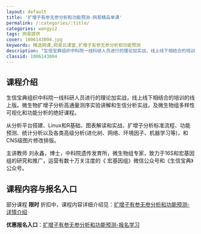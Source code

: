 ```yaml
---
layout: default
title: '扩增子有参无参分析和功能预测-网易精品单课'
permalink: /:categories/:title/
categories: wangyi2
tags: 网易提供
cover: 1006143004.jpg
keywords: 精选网课,网易云课堂,扩增子有参无参分析和功能预测
description: "生信宝典组织中科院一线科研人员进行的理论加实战，线上线下相结合的培训的线上版。微生物扩增子分析高通量测序实验讲解和生信分析实战，及微生物组多样性可视化和功能分析的绝好课程。从分析平台搭建、L"
classid: 1006143004
---
```


## 课程介绍

生信宝典组织中科院一线科研人员进行的理论加实战，线上线下相结合的培训的线上版。微生物扩增子分析高通量测序实验讲解和生信分析实战，及微生物组多样性可视化和功能分析的绝好课程。

从分析平台搭建、Linux和R基础、图表解读和实战、扩增子分析标准流程、功能预测、统计分析以及各类高级分析(进化树、网络、环境因子、机器学习等)，和CNS级图片修改排版。



主讲教师
刘永鑫，博士，中科院遗传发育所，微生物组专家，致力于16S和宏基因组的研究和推广，运营有数十万关注度的《  宏基因组》微信公众号和《生信宝典》公众号。

## 课程内容与报名入口

部分课程 **限时** 折扣中，课程内容详细介绍见：[扩增子有参无参分析和功能预测-详情介绍](https://study.163.com/course/introduction/1006143004.htm?share=1&shareId=1025206652&utm_campaign=share&utm_medium=iphoneShare&utm_source=&utm_u=1025206652)

**优惠报名入口**：[扩增子有参无参分析和功能预测-报名学习](https://study.163.com/course/introduction/1006143004.htm?share=1&shareId=1025206652&utm_campaign=share&utm_medium=iphoneShare&utm_source=&utm_u=1025206652)

